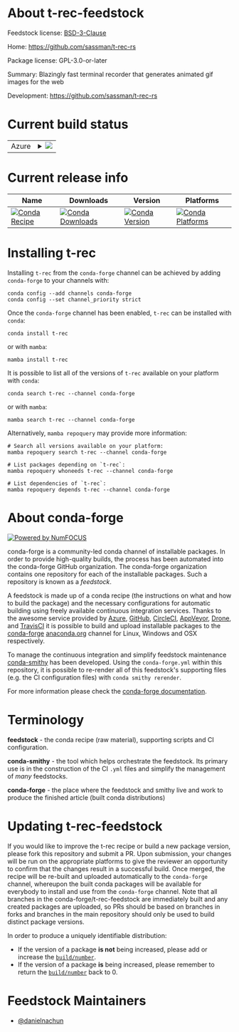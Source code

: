 About t-rec-feedstock
=====================

Feedstock license: [BSD-3-Clause](https://github.com/conda-forge/t-rec-feedstock/blob/main/LICENSE.txt)

Home: https://github.com/sassman/t-rec-rs

Package license: GPL-3.0-or-later

Summary: Blazingly fast terminal recorder that generates animated gif images for the web

Development: https://github.com/sassman/t-rec-rs

Current build status
====================


<table>
    
  <tr>
    <td>Azure</td>
    <td>
      <details>
        <summary>
          <a href="https://dev.azure.com/conda-forge/feedstock-builds/_build/latest?definitionId=24068&branchName=main">
            <img src="https://dev.azure.com/conda-forge/feedstock-builds/_apis/build/status/t-rec-feedstock?branchName=main">
          </a>
        </summary>
        <table>
          <thead><tr><th>Variant</th><th>Status</th></tr></thead>
          <tbody><tr>
              <td>linux_64</td>
              <td>
                <a href="https://dev.azure.com/conda-forge/feedstock-builds/_build/latest?definitionId=24068&branchName=main">
                  <img src="https://dev.azure.com/conda-forge/feedstock-builds/_apis/build/status/t-rec-feedstock?branchName=main&jobName=linux&configuration=linux%20linux_64_" alt="variant">
                </a>
              </td>
            </tr><tr>
              <td>osx_64</td>
              <td>
                <a href="https://dev.azure.com/conda-forge/feedstock-builds/_build/latest?definitionId=24068&branchName=main">
                  <img src="https://dev.azure.com/conda-forge/feedstock-builds/_apis/build/status/t-rec-feedstock?branchName=main&jobName=osx&configuration=osx%20osx_64_" alt="variant">
                </a>
              </td>
            </tr>
          </tbody>
        </table>
      </details>
    </td>
  </tr>
</table>

Current release info
====================

| Name | Downloads | Version | Platforms |
| --- | --- | --- | --- |
| [![Conda Recipe](https://img.shields.io/badge/recipe-t--rec-green.svg)](https://anaconda.org/conda-forge/t-rec) | [![Conda Downloads](https://img.shields.io/conda/dn/conda-forge/t-rec.svg)](https://anaconda.org/conda-forge/t-rec) | [![Conda Version](https://img.shields.io/conda/vn/conda-forge/t-rec.svg)](https://anaconda.org/conda-forge/t-rec) | [![Conda Platforms](https://img.shields.io/conda/pn/conda-forge/t-rec.svg)](https://anaconda.org/conda-forge/t-rec) |

Installing t-rec
================

Installing `t-rec` from the `conda-forge` channel can be achieved by adding `conda-forge` to your channels with:

```
conda config --add channels conda-forge
conda config --set channel_priority strict
```

Once the `conda-forge` channel has been enabled, `t-rec` can be installed with `conda`:

```
conda install t-rec
```

or with `mamba`:

```
mamba install t-rec
```

It is possible to list all of the versions of `t-rec` available on your platform with `conda`:

```
conda search t-rec --channel conda-forge
```

or with `mamba`:

```
mamba search t-rec --channel conda-forge
```

Alternatively, `mamba repoquery` may provide more information:

```
# Search all versions available on your platform:
mamba repoquery search t-rec --channel conda-forge

# List packages depending on `t-rec`:
mamba repoquery whoneeds t-rec --channel conda-forge

# List dependencies of `t-rec`:
mamba repoquery depends t-rec --channel conda-forge
```


About conda-forge
=================

[![Powered by
NumFOCUS](https://img.shields.io/badge/powered%20by-NumFOCUS-orange.svg?style=flat&colorA=E1523D&colorB=007D8A)](https://numfocus.org)

conda-forge is a community-led conda channel of installable packages.
In order to provide high-quality builds, the process has been automated into the
conda-forge GitHub organization. The conda-forge organization contains one repository
for each of the installable packages. Such a repository is known as a *feedstock*.

A feedstock is made up of a conda recipe (the instructions on what and how to build
the package) and the necessary configurations for automatic building using freely
available continuous integration services. Thanks to the awesome service provided by
[Azure](https://azure.microsoft.com/en-us/services/devops/), [GitHub](https://github.com/),
[CircleCI](https://circleci.com/), [AppVeyor](https://www.appveyor.com/),
[Drone](https://cloud.drone.io/welcome), and [TravisCI](https://travis-ci.com/)
it is possible to build and upload installable packages to the
[conda-forge](https://anaconda.org/conda-forge) [anaconda.org](https://anaconda.org/)
channel for Linux, Windows and OSX respectively.

To manage the continuous integration and simplify feedstock maintenance
[conda-smithy](https://github.com/conda-forge/conda-smithy) has been developed.
Using the ``conda-forge.yml`` within this repository, it is possible to re-render all of
this feedstock's supporting files (e.g. the CI configuration files) with ``conda smithy rerender``.

For more information please check the [conda-forge documentation](https://conda-forge.org/docs/).

Terminology
===========

**feedstock** - the conda recipe (raw material), supporting scripts and CI configuration.

**conda-smithy** - the tool which helps orchestrate the feedstock.
                   Its primary use is in the construction of the CI ``.yml`` files
                   and simplify the management of *many* feedstocks.

**conda-forge** - the place where the feedstock and smithy live and work to
                  produce the finished article (built conda distributions)


Updating t-rec-feedstock
========================

If you would like to improve the t-rec recipe or build a new
package version, please fork this repository and submit a PR. Upon submission,
your changes will be run on the appropriate platforms to give the reviewer an
opportunity to confirm that the changes result in a successful build. Once
merged, the recipe will be re-built and uploaded automatically to the
`conda-forge` channel, whereupon the built conda packages will be available for
everybody to install and use from the `conda-forge` channel.
Note that all branches in the conda-forge/t-rec-feedstock are
immediately built and any created packages are uploaded, so PRs should be based
on branches in forks and branches in the main repository should only be used to
build distinct package versions.

In order to produce a uniquely identifiable distribution:
 * If the version of a package **is not** being increased, please add or increase
   the [``build/number``](https://docs.conda.io/projects/conda-build/en/latest/resources/define-metadata.html#build-number-and-string).
 * If the version of a package **is** being increased, please remember to return
   the [``build/number``](https://docs.conda.io/projects/conda-build/en/latest/resources/define-metadata.html#build-number-and-string)
   back to 0.

Feedstock Maintainers
=====================

* [@danielnachun](https://github.com/danielnachun/)

